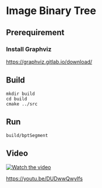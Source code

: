 # Image Binary Tree

## Prerequirement
### Install Graphviz
https://graphviz.gitlab.io/download/

## Build

```
mkdir build
cd build
cmake ../src
```

## Run
```
build/bptSegment
```

## Video
[![Watch the video](https://i9.ytimg.com/vi/DUDwwQwyIfs/mq2.jpg?sqp=CMaMufIF&rs=AOn4CLD0lDDReJDu4NGMe1q_xqKyT8jaDw)](https://youtu.be/DUDwwQwyIfs)

https://youtu.be/DUDwwQwyIfs

